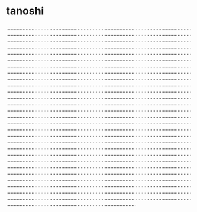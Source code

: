 # tanoshi

.......................................................................................................................................................................................................................................................................................................................................................................................................................................................................................................................................................................................................................................................................................................................................................................................................................................................................................................................................................................................................................................................................................................................................................................................................................................................................................................................................................................................................................................................................................................................................................................................................................................................................................................................................................................................................................................................................................................................................................................................................................................................................................................................................................................................................................................................................................................................................................................................................................................................................................................................................................................................................................................................................................................................................................................................................................................................................................................................................................................................................................................................................................................................................................................................................................................................................................................................................................................................................................................................................................................................................................................................................................................................................................................